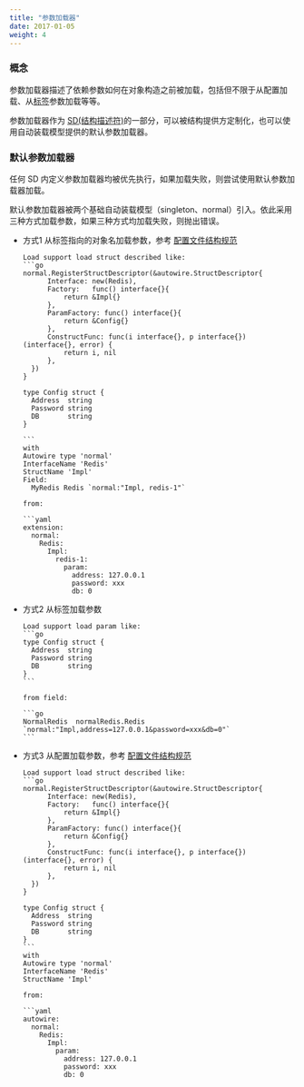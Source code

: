 ```yaml
---
title: "参数加载器"
date: 2017-01-05
weight: 4
---
```


### 概念

参数加载器描述了依赖参数如何在对象构造之前被加载，包括但不限于从配置加载、从[标签](/cn/docs/reference/tag_format)参数加载等等。

参数加载器作为 [SD(结构描述符)](/cn/docs/concept/sd)的一部分，可以被结构提供方定制化，也可以使用自动装载模型提供的默认参数加载器。

### 默认参数加载器

任何 SD 内定义参数加载器均被优先执行，如果加载失败，则尝试使用默认参数加载器加载。

默认参数加载器被两个基础自动装载模型（singleton、normal）引入。依此采用三种方式加载参数，如果三种方式均加载失败，则抛出错误。

- 方式1 从标签指向的对象名加载参数，参考  [配置文件结构规范](/cn/docs/reference/yaml_structure)

  ````
  Load support load struct described like:
  ```go
  normal.RegisterStructDescriptor(&autowire.StructDescriptor{
  		Interface: new(Redis),
  		Factory:   func() interface{}{
  			return &Impl{}
  		},
  		ParamFactory: func() interface{}{
  			return &Config{}
  		},
  		ConstructFunc: func(i interface{}, p interface{}) (interface{}, error) {
  			return i, nil
  		},
  	})
  }
  
  type Config struct {
  	Address  string
  	Password string
  	DB       string
  }
  
  ```
  with
  Autowire type 'normal'
  InterfaceName 'Redis'
  StructName 'Impl'
  Field:
  	MyRedis Redis `normal:"Impl, redis-1"`
  
  from:
  
  ```yaml
  extension:
    normal:
      Redis:
        Impl:
          redis-1:
            param:
              address: 127.0.0.1
              password: xxx
              db: 0
  ````

- 方式2 从标签加载参数

  ````
  Load support load param like:
  ```go
  type Config struct {
  	Address  string
  	Password string
  	DB       string
  }
  ```
  
  from field:
  
  ```go
  NormalRedis  normalRedis.Redis  `normal:"Impl,address=127.0.0.1&password=xxx&db=0"`
  ```
  ````

- 方式3 从配置加载参数，参考 [配置文件结构规范](/cn/docs/reference/yaml_structure)

  ````
  Load support load struct described like:
  ```go
  normal.RegisterStructDescriptor(&autowire.StructDescriptor{
  		Interface: new(Redis),
  		Factory:   func() interface{}{
  			return &Impl{}
  		},
  		ParamFactory: func() interface{}{
  			return &Config{}
  		},
  		ConstructFunc: func(i interface{}, p interface{}) (interface{}, error) {
  			return i, nil
  		},
  	})
  }
  
  type Config struct {
  	Address  string
  	Password string
  	DB       string
  }
  ```
  with
  Autowire type 'normal'
  InterfaceName 'Redis'
  StructName 'Impl'
  
  from:
  
  ```yaml
  autowire:
    normal:
      Redis:
        Impl:
          param:
            address: 127.0.0.1
            password: xxx
            db: 0
  ````

  




